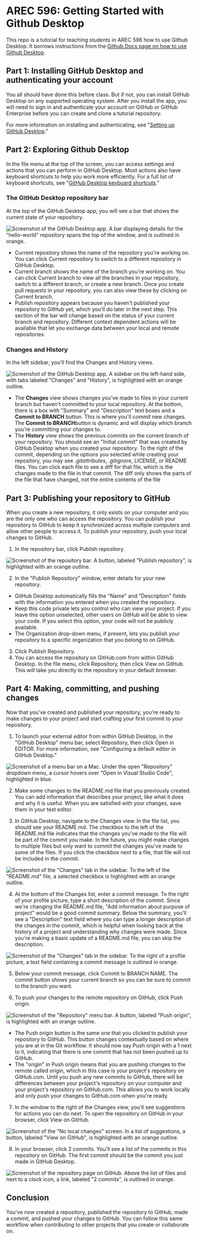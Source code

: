 # AREC 596: Getting Started with Github Desktop
This repo is a tutorial for teaching students in AREC 596 how to use Github Desktop. It borrows instructions from the [Github Docs page on how to use Github Desktop](https://docs.github.com/en/desktop/installing-and-configuring-github-desktop/overview/creating-your-first-repository-using-github-desktop).

## Part 1: Installing GitHub Desktop and authenticating your account
You all should have done this before class. But if not, you can install GitHub Desktop on any supported operating system. After you install the app, you will need to sign in and authenticate your account on GitHub or GitHub Enterprise before you can create and clone a tutorial repository.

For more information on installing and authenticating, see "[Setting up GitHub Desktop](https://docs.github.com/en/desktop/installing-and-configuring-github-desktop/installing-and-authenticating-to-github-desktop/setting-up-github-desktop)."

## Part 2: Exploring Github Desktop
In the file menu at the top of the screen, you can access settings and actions that you can perform in GitHub Desktop. Most actions also have keyboard shortcuts to help you work more efficiently. For a full list of keyboard shortcuts, see "[GitHub Desktop keyboard shortcuts](https://docs.github.com/en/desktop/installing-and-configuring-github-desktop/overview/github-desktop-keyboard-shortcuts)."

### The GitHub Desktop repository bar
At the top of the GitHub Desktop app, you will see a bar that shows the current state of your repository.

![Screenshot of the GitHub Desktop app. A bar displaying details for the "hello-world" repository spans the top of the window, and is outlined in orange.](./images/explore-github-desktop.webp)

- Current repository shows the name of the repository you're working on. You can click Current repository to switch to a different repository in GitHub Desktop.
- Current branch shows the name of the branch you're working on. You can click Current branch to view all the branches in your repository, switch to a different branch, or create a new branch. Once you create pull requests in your repository, you can also view these by clicking on Current branch.
- Publish repository appears because you haven't published your repository to GitHub yet, which you'll do later in the next step. This section of the bar will change based on the status of your current branch and repository. Different context dependent actions will be available that let you exchange data between your local and remote repositories.

### Changes and History
In the left sidebar, you'll find the Changes and History views.

![Screenshot of the GitHub Desktop app. A sidebar on the left-hand side, with tabs labeled "Changes" and "History", is highlighted with an orange outline.](./images/changes-and-history.webp)

- The **Changes** view shows changes you've made to files in your current branch but haven't committed to your local repository. At the bottom, there is a box with "Summary" and "Description" text boxes and a **Commit to BRANCH** button. This is where you'll commit new changes. The **Commit to BRANCH**button is dynamic and will display which branch you're committing your changes to.
- The **History** view shows the previous commits on the current branch of your repository. You should see an "Initial commit" that was created by GitHub Desktop when you created your repository. To the right of the commit, depending on the options you selected while creating your repository, you may see *.gitattributes*, *.gitignore*, LICENSE, or README files. You can click each file to see a diff for that file, which is the changes made to the file in that commit. The diff only shows the parts of the file that have changed, not the entire contents of the file

## Part 3: Publishing your repository to GitHub
When you create a new repository, it only exists on your computer and you are the only one who can access the repository. You can publish your repository to GitHub to keep it synchronized across multiple computers and allow other people to access it. To publish your repository, push your local changes to GitHub.

1. In the repository bar, click Publish repository.

![Screenshot of the repository bar. A button, labeled "Publish repository", is highlighted with an orange outline.](./images/publish-repository.webp)

2. In the "Publish Repository" window, enter details for your new repository.
     
  - GitHub Desktop automatically fills the "Name" and "Description" fields with the information you entered when you created the repository.
  - Keep this code private lets you control who can view your project. If you leave this option unselected, other users on GitHub will be able to view your code. If you select this option, your code will not be publicly available.
  - The Organization drop-down menu, if present, lets you publish your repository to a specific organization that you belong to on GitHub.

3. Click Publish Repository.
4. You can access the repository on GitHub.com from within GitHub Desktop. In the file menu, click Repository, then click View on GitHub. This will take you directly to the repository in your default browser.

## Part 4: Making, committing, and pushing changes
Now that you've created and published your repository, you're ready to make changes to your project and start crafting your first commit to your repository.

1. To launch your external editor from within GitHub Desktop, in the "GitHub Desktop" menu bar, select Repository, then click Open in EDITOR. For more information, see "Configuring a default editor in GitHub Desktop."

![Screenshot of a menu bar on a Mac. Under the open "Repository" dropdown menu, a cursor hovers over "Open in Visual Studio Code", highlighted in blue.](./images/open-in-editor.webp)

2. Make some changes to the README.md file that you previously created. You can add information that describes your project, like what it does and why it is useful. When you are satisfied with your changes, save them in your text editor.

3. In GitHub Desktop, navigate to the Changes view. In the file list, you should see your README.md. The checkbox to the left of the README.md file indicates that the changes you've made to the file will be part of the commit you make. In the future, you might make changes to multiple files but only want to commit the changes you've made to some of the files. If you click the checkbox next to a file, that file will not be included in the commit.

![Screenshot of the "Changes" tab in the sidebar. To the left of the "README.md" file, a selected checkbox is highlighted with an orange outline.](./images/viewing-changes.webp)

4. At the bottom of the Changes list, enter a commit message. To the right of your profile picture, type a short description of the commit. Since we're changing the README.md file, "Add information about purpose of project" would be a good commit summary. Below the summary, you'll see a "Description" text field where you can type a longer description of the changes in the commit, which is helpful when looking back at the history of a project and understanding why changes were made. Since you're making a basic update of a README.md file, you can skip the description.

![Screenshot of the "Changes" tab in the sidebar. To the right of a profile picture, a text field containing a commit message is outlined in orange.](./images/commit-message.webp)

5. Below your commit message, click Commit to BRANCH NAME. The commit button shows your current branch so you can be sure to commit to the branch you want.

6. To push your changes to the remote repository on GitHub, click Push origin.

![Screenshot of the "Repository" menu bar. A button, labeled "Push origin", is highlighted with an orange outline.](./images/push-to-origin.webp)

  - The Push origin button is the same one that you clicked to publish your repository to GitHub. This button changes contextually based on where you are at in the Git workflow. It should now say Push origin with a 1 next to it, indicating that there is one commit that has not been pushed up to GitHub.
  - The "origin" in Push origin means that you are pushing changes to the remote called origin, which in this case is your project's repository on GitHub.com. Until you push any new commits to GitHub, there will be differences between your project's repository on your computer and your project's repository on GitHub.com. This allows you to work locally and only push your changes to GitHub.com when you're ready.

7. In the window to the right of the Changes view, you'll see suggestions for actions you can do next. To open the repository on GitHub in your browser, click View on GitHub.

![Screenshot of the "No local changes" screen. In a list of suggestions, a button, labeled "View on GitHub", is highlighted with an orange outline.](./images/available-actions.webp)

8. In your browser, click 2 commits. You'll see a list of the commits in this repository on GitHub. The first commit should be the commit you just made in GitHub Desktop.

![Screenshot of the repository page on GitHub. Above the list of files and next to a clock icon, a link, labeled "2 commits", is outlined in orange.](./images/click-two-commits.webp)

## Conclusion
You've now created a repository, published the repository to GitHub, made a commit, and pushed your changes to GitHub. You can follow this same workflow when contributing to other projects that you create or collaborate on.
